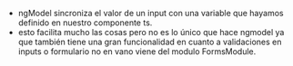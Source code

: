 - ngModel sincroniza el valor de  un input con una variable que hayamos definido en nuestro componente ts.
- esto facilita mucho las cosas pero no es lo único que hace ngmodel ya que también tiene una gran funcionalidad en cuanto a validaciones en inputs o formulario no en vano viene del modulo FormsModule.